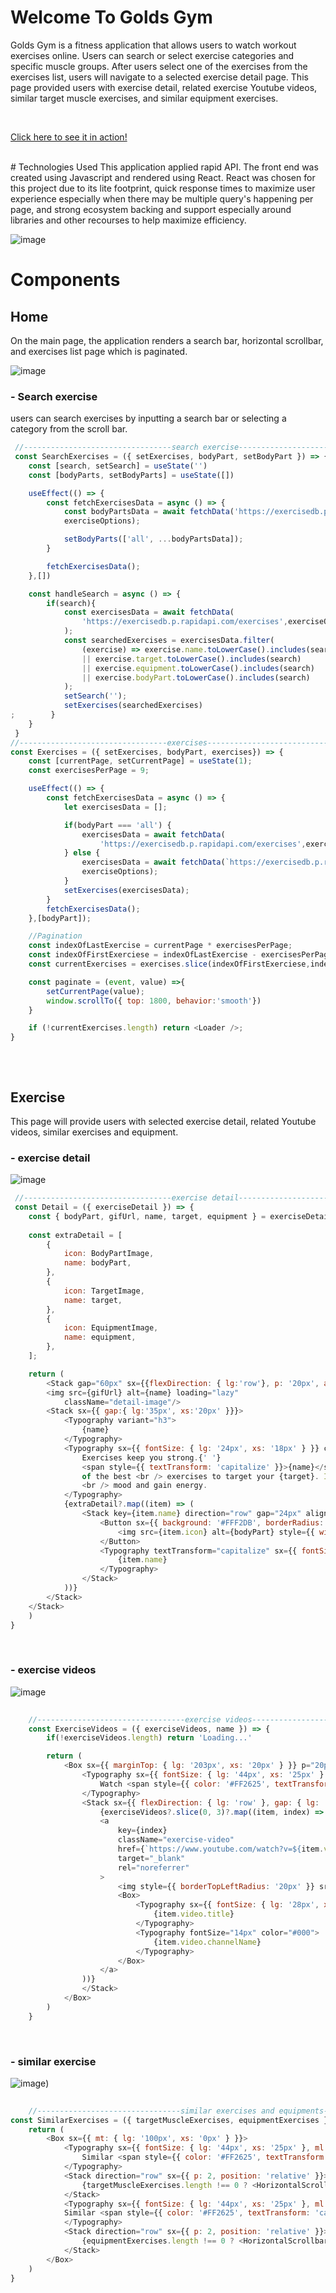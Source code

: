 # Welcome To Golds Gym
Golds Gym is a fitness application that allows users to watch workout exercises online. Users can search or select exercise categories and specific muscle groups.
After users select one of the exercises from the exercises list, users will navigate to a selected exercise detail page. 
This page provided users with exercise detail, related exercise Youtube videos, similar target muscle exercises, and similar equipment exercises.

<br>

[Click here to see it in action!](https://halisa-fitnees-app.netlify.app/#exercises)

<br>
# Technologies Used
 This application applied rapid API. The front end was created using Javascript and rendered using React. React was chosen for this project due to its lite footprint, quick response times to maximize user experience especially when there may be multiple query's happening per page, and strong ecosystem backing and support especially around libraries and other recourses to help maximize efficiency. 
<br>

![image](https://github.com/lisa1501/React-Fitness-Exercises-App-With-APIs/blob/main/src/images/herobanner.png)

# Components

## Home
On the main page, the application renders a search bar, horizontal scrollbar, and exercises list page which is paginated.
<br>

![image](https://github.com/lisa1501/React-Fitness-Exercises-App-With-APIs/blob/main/src/images/selectfromscrollbaritems.png)
###  - Search exercise
users can search exercises by inputting a search bar or selecting a category from the scroll bar.
<br>

```javascript
 //---------------------------------search exercise--------------------------------
 const SearchExercises = ({ setExercises, bodyPart, setBodyPart }) => {
    const [search, setSearch] = useState('')
    const [bodyParts, setBodyParts] = useState([])

    useEffect(() => {
        const fetchExercisesData = async () => {
            const bodyPartsData = await fetchData('https://exercisedb.p.rapidapi.com/exercises/bodyPartList',
            exerciseOptions);

            setBodyParts(['all', ...bodyPartsData]);
        }

        fetchExercisesData();
    },[])

    const handleSearch = async () => {
        if(search){
            const exercisesData = await fetchData(
                'https://exercisedb.p.rapidapi.com/exercises',exerciseOptions
            );
            const searchedExercises = exercisesData.filter(
                (exercise) => exercise.name.toLowerCase().includes(search)
                || exercise.target.toLowerCase().includes(search)
                || exercise.equipment.toLowerCase().includes(search)
                || exercise.bodyPart.toLowerCase().includes(search)
            );
            setSearch('');
            setExercises(searchedExercises)
;        }
    }
 }
//---------------------------------exercises--------------------------------
const Exercises = ({ setExercises, bodyPart, exercises}) => {
    const [currentPage, setCurrentPage] = useState(1);
    const exercisesPerPage = 9;

    useEffect(() => {
        const fetchExercisesData = async () => {
            let exercisesData = [];

            if(bodyPart === 'all') {
                exercisesData = await fetchData(
                    'https://exercisedb.p.rapidapi.com/exercises',exerciseOptions)
            } else {
                exercisesData = await fetchData(`https://exercisedb.p.rapidapi.com/exercises/bodyPart/${bodyPart}`,
                exerciseOptions);
            }
            setExercises(exercisesData);
        }
        fetchExercisesData();
    },[bodyPart]);

    //Pagination
    const indexOfLastExercise = currentPage * exercisesPerPage;
    const indexOfFirstExerciese = indexOfLastExercise - exercisesPerPage;
    const currentExercises = exercises.slice(indexOfFirstExerciese,indexOfLastExercise)

    const paginate = (event, value) =>{
        setCurrentPage(value);
        window.scrollTo({ top: 1800, behavior:'smooth'})
    }

    if (!currentExercises.length) return <Loader />;
}
 
```
<br>

## Exercise 
This page will provide users with selected exercise detail, related Youtube videos, similar exercises and equipment.
<br>

###  - exercise detail
![image](https://github.com/lisa1501/React-Fitness-Exercises-App-With-APIs/blob/main/src/images/selectedexercisedetail.png)
<br>

```javascript
 //---------------------------------exercise detail--------------------------------
 const Detail = ({ exerciseDetail }) => {
    const { bodyPart, gifUrl, name, target, equipment } = exerciseDetail;
    
    const extraDetail = [
        {
            icon: BodyPartImage,
            name: bodyPart,
        },
        {
            icon: TargetImage,
            name: target,
        },
        {
            icon: EquipmentImage,
            name: equipment,
        },
    ];

    return (
        <Stack gap="60px" sx={{flexDirection: { lg:'row'}, p: '20px', alignItems: 'ceter'}}>
        <img src={gifUrl} alt={name} loading="lazy" 
            className="detail-image"/>
        <Stack sx={{ gap:{ lg:'35px', xs:'20px' }}}>
            <Typography variant="h3">
                {name}
            </Typography>
            <Typography sx={{ fontSize: { lg: '24px', xs: '18px' } }} color="#4F4C4C">
                Exercises keep you strong.{' '}
                <span style={{ textTransform: 'capitalize' }}>{name}</span> bup is one
                of the best <br /> exercises to target your {target}. It will help you improve your{' '}
                <br /> mood and gain energy.
            </Typography>
            {extraDetail?.map((item) => (
                <Stack key={item.name} direction="row" gap="24px" alignItems="center">
                    <Button sx={{ background: '#FFF2DB', borderRadius: '50%', width: '100px', height: '100px' }}>
                        <img src={item.icon} alt={bodyPart} style={{ width: '50px', height: '50px' }} />
                    </Button>
                    <Typography textTransform="capitalize" sx={{ fontSize: { lg: '30px', xs: '20px' } }}>
                        {item.name}
                    </Typography>
                </Stack>
            ))}
        </Stack>
    </Stack>
    )
}
```
<br>

###  - exercise videos
![image](https://github.com/lisa1501/React-Fitness-Exercises-App-With-APIs/blob/main/src/images/exercisevideo.png)
<br>

```javascript
    
    //---------------------------------exercise videos--------------------------------
    const ExerciseVideos = ({ exerciseVideos, name }) => {
        if(!exerciseVideos.length) return 'Loading...'

        return (
            <Box sx={{ marginTop: { lg: '203px', xs: '20px' } }} p="20px">
                <Typography sx={{ fontSize: { lg: '44px', xs: '25px' } }} fontWeight={700} color="#000" mb="33px">
                    Watch <span style={{ color: '#FF2625', textTransform: 'capitalize' }}>{name}</span> exercise videos
                </Typography>
                <Stack sx={{ flexDirection: { lg: 'row' }, gap: { lg: '110px', xs: '0px' } }} justifyContent="flex-start" flexWrap="wrap" alignItems="center">
                    {exerciseVideos?.slice(0, 3)?.map((item, index) => (
                    <a
                        key={index}
                        className="exercise-video"
                        href={`https://www.youtube.com/watch?v=${item.video.videoId}`}
                        target="_blank"
                        rel="noreferrer"
                    >
                        <img style={{ borderTopLeftRadius: '20px' }} src={item.video.thumbnails[0].url} alt={item.video.title} />
                        <Box>
                            <Typography sx={{ fontSize: { lg: '28px', xs: '18px' } }} fontWeight={600} color="#000">
                                {item.video.title}
                            </Typography>
                            <Typography fontSize="14px" color="#000">
                                {item.video.channelName}
                            </Typography>
                        </Box>
                    </a>
                ))}
                </Stack>
            </Box>
        )
    }
```
<br>

###  - similar exercise 
![image](https://github.com/lisa1501/React-Fitness-Exercises-App-With-APIs/blob/main/src/images/similiarexercies.png))
<br>

```javascript
    
    //--------------------------------similar exercises and equipments--------------------------------
const SimilarExercises = ({ targetMuscleExercises, equipmentExercises }) => {
    return (
        <Box sx={{ mt: { lg: '100px', xs: '0px' } }}>
            <Typography sx={{ fontSize: { lg: '44px', xs: '25px' }, ml: '20px' }} fontWeight={700} color="#000" mb="33px">
                Similar <span style={{ color: '#FF2625', textTransform: 'capitalize' }}>Target Muscle</span> exercises
            </Typography>
            <Stack direction="row" sx={{ p: 2, position: 'relative' }}>
                {targetMuscleExercises.length !== 0 ? <HorizontalScrollbar data={targetMuscleExercises} /> : <Loader />}
            </Stack>
            <Typography sx={{ fontSize: { lg: '44px', xs: '25px' }, ml: '20px', mt: { lg: '100px', xs: '60px' } }} fontWeight={700} color="#000" mb="33px">
            Similar <span style={{ color: '#FF2625', textTransform: 'capitalize' }}>Equipment</span> exercises
            </Typography>
            <Stack direction="row" sx={{ p: 2, position: 'relative' }}>
                {equipmentExercises.length !== 0 ? <HorizontalScrollbar data={equipmentExercises} /> : <Loader />}
            </Stack>
        </Box>
    )
}
```
<br>

